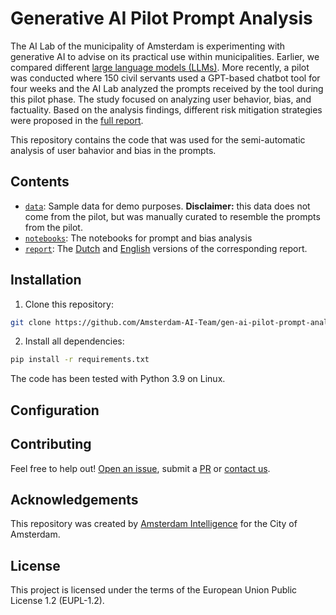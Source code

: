 # Generative AI Pilot Prompt Analysis

The AI Lab of the municipality of Amsterdam is experimenting with generative AI to advise on its practical use within municipalities.
Earlier, we compared different [large language models (LLMs)](https://openresearch.amsterdam/en/page/103954/llm-comparison).
More recently, a pilot was conducted where 150 civil servants used a GPT-based chatbot tool for four weeks
and the AI Lab analyzed the prompts received by the tool during this pilot phase. 
The study focused on analyzing user behavior, bias, and factuality.
Based on the analysis findings, different risk mitigation strategies were proposed in the [full report](https://openresearch.amsterdam/en/page/109535/analysis-of-prompts-from-a-generative-ai-pilot).

This repository contains the code that was used for the semi-automatic analysis of user bahavior and bias in the prompts. 


## Contents

* [`data`](./data): Sample data for demo purposes. **Disclaimer:** this data does not come from the pilot, but was manually curated to resemble the prompts from the pilot.
* [`notebooks`](./notebooks): The notebooks for prompt and bias analysis
* [`report`](./report): The [Dutch](./report/2024_06_generative_ai_pilot_prompt_analysis_nl.pdf) and [English](./report/2024_06_generative_ai_pilot_prompt_analysis_eng.pdf) versions of the corresponding report.

## Installation 

1) Clone this repository:

```bash
git clone https://github.com/Amsterdam-AI-Team/gen-ai-pilot-prompt-analysis.git
```

2) Install all dependencies:

```bash
pip install -r requirements.txt
```

The code has been tested with Python 3.9 on Linux. 


## Configuration

## Contributing
Feel free to help out! [Open an issue](https://github.com/Amsterdam-AI-Team/gen-ai-pilot-prompt-analysis/issues), submit a [PR](https://github.com/Amsterdam-AI-Team/gen-ai-pilot-prompt-analysis/pulls) or [contact us](https://amsterdamintelligence.com/contact/).



## Acknowledgements
This repository was created by [Amsterdam Intelligence](https://amsterdamintelligence.com/) for the City of Amsterdam.


## License
This project is licensed under the terms of the European Union Public License 1.2 (EUPL-1.2).
